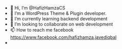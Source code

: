 - 👋 Hi, I’m @HafizHamzaCS
- 👀 I’m a WordPress Theme & Plugin developer.
- 🌱 I’m currently learning backend development
- 💞️ I’m looking to collaborate on web development
- 📫 How to reach me facebook https://www.facebook.com/hafizhamza.javediqbal
- 

<!---
HafizHamzaCS/HafizHamzaCS is a ✨ special ✨ repository because its `README.md` (this file) appears on your GitHub profile.
You can click the Preview link to take a look at your changes.
--->
